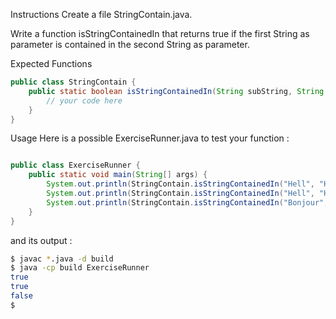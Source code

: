 Instructions
Create a file StringContain.java.

Write a function isStringContainedIn that returns true if the first String as parameter is contained in the second String as parameter.

Expected Functions
```java
public class StringContain {
    public static boolean isStringContainedIn(String subString, String s) {
        // your code here
    }
}
```
Usage
Here is a possible ExerciseRunner.java to test your function :
```java

public class ExerciseRunner {
    public static void main(String[] args) {
        System.out.println(StringContain.isStringContainedIn("Hell", "Highway to Hell"));
        System.out.println(StringContain.isStringContainedIn("Hell", "Hello World !"));
        System.out.println(StringContain.isStringContainedIn("Bonjour", "hello World !"));
    }
}
```
and its output :

```bash
$ javac *.java -d build
$ java -cp build ExerciseRunner 
true
true
false
$ 
```